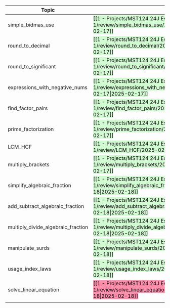 
| Topic                              |                                                                                                                                                                       |            |
| ---------------------------------- | --------------------------------------------------------------------------------------------------------------------------------------------------------------------- | ---------- |
| simple_bidmas_use                  | <mark style="background: #BBFABBA6;">[[1 - Projects/MST124 24J Essential mathematics 1/review/simple_bidmas_use/2025-02-17\|2025-02-17]]</mark>                       | 2025-02-24 |
| round_to_decimal                   | <mark style="background: #BBFABBA6;">[[1 - Projects/MST124 24J Essential mathematics 1/review/round_to_decimal/2025-02-17\|2025-02-17]]</mark>                        | 2025-02-20 |
| round_to_significant               | <mark style="background: #BBFABBA6;">[[1 - Projects/MST124 24J Essential mathematics 1/review/round_to_significant/2025-02-17\|2025-02-17]]</mark>                    | 2025-02-20 |
| expressions_with_negative_nums     | <mark style="background: #BBFABBA6;">[[1 - Projects/MST124 24J Essential mathematics 1/review/expressions_with_negative_nums/2025-02-17\|2025-02-17]]</mark>          | 2025-02-24 |
| find_factor_pairs                  | <mark style="background: #BBFABBA6;">[[1 - Projects/MST124 24J Essential mathematics 1/review/find_factor_pairs/2025-02-17\|2025-02-17]]</mark>                       | 2025-02-23 |
| prime_factorization                | <mark style="background: #BBFABBA6;">[[1 - Projects/MST124 24J Essential mathematics 1/review/prime_factorization/2025-02-17\|2025-02-17]]</mark>                     | 2025-02-21 |
| LCM_HCF                            | <mark style="background: #BBFABBA6;">[[1 - Projects/MST124 24J Essential mathematics 1/review/LCM_HCF/2025-02-17\|2025-02-17]]</mark>                                 | 2025-02-21 |
| multiply_brackets                  | <mark style="background: #BBFABBA6;">[[1 - Projects/MST124 24J Essential mathematics 1/review/multiply_brackets/2025-02-17\|2025-02-17]]</mark>                       | 2025-02-22 |
| simplify_algebraic_fraction        | <mark style="background: #BBFABBA6;">[[1 - Projects/MST124 24J Essential mathematics 1/review/simplify_algebraic_fractions/2025-02-18\|2025-02-18]]</mark><br>        | 2025-02-25 |
| add_subtract_algebraic_fraction    | <mark style="background: #BBFABBA6;">[[1 - Projects/MST124 24J Essential mathematics 1/review/add_subtract_algebraic_fraction/2025-02-18\|2025-02-18]]</mark><br>     | 2025-02-25 |
| multiply_divide_algebraic_fraction | <mark style="background: #BBFABBA6;">[[1 - Projects/MST124 24J Essential mathematics 1/review/multiply_divide_algebraic_fractions/2025-02-18\|2025-02-18]]</mark><br> | 2025-02-26 |
| manipulate_surds                   | <mark style="background: #BBFABBA6;">[[1 - Projects/MST124 24J Essential mathematics 1/review/manipulate_surds/2025-02-18\|2025-02-18]]</mark><br>                    | 2025-02-26 |
| usage_index_laws                   | <mark style="background: #BBFABBA6;">[[1 - Projects/MST124 24J Essential mathematics 1/review/usage_index_laws/2025-02-18\|2025-02-18]]</mark><br>                    | 2025-02-19 |
| solve_linear_equation              | <mark style="background: #FF5582A6;">[[1 - Projects/MST124 24J Essential mathematics 1/review/solve_linear_equation/2025-02-18\|2025-02-18]]</mark>                   | 2025-02-19 |
|                                    |                                                                                                                                                                       |            |
